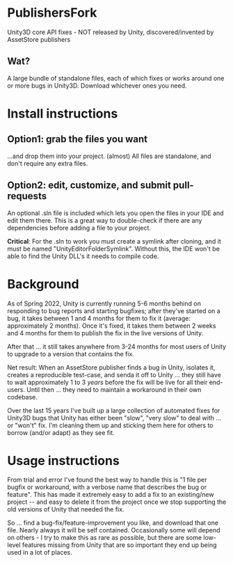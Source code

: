 # PublishersFork
Unity3D core API fixes - NOT released by Unity, discovered/invented by AssetStore publishers

## Wat?
A large bundle of standalone files, each of which fixes or works around one or more bugs in Unity3D. Download whichever ones you need.

# Install instructions

## Option1: grab the files you want

...and drop them into your project. (almost) All files are standalone, and don't require any extra files.

## Option2: edit, customize, and submit pull-requests

An optional .sln file is included which lets you open the files in your IDE and edit them there. This is a great way to double-check if there are any dependencies before adding a file to your project.

**Critical**: For the .sln to work you must create a symlink after cloning, and it must be named "UnityEditorFolderSymlink". Without this, the IDE won't be able to find the Unity DLL's it needs to compile code.

# Background
As of Spring 2022, Unity is currently running 5-6 months behind on responding to bug reports and starting bugfixes; after they've started on a bug, it takes between 1 and 4 months for them to fix it (average: approximately 2 months). Once it's fixed, it takes them between 2 weeks and 4 months for them to publish the fix in the live versions of Unity.

After that ... it still takes anywhere from 3-24 months for most users of Unity to upgrade to a version that contains the fix.

Net result: When an AssetStore publisher finds a bug in Unity, isolates it, creates a reproducible test-case, and senda it off to Unity ... they still have to wait approximately 1 to 3 *years* before the fix will be live for all their end-users. Until then ... they need to maintain a workaround in their own codebase.

Over the last 15 years I've built up a large collection of automated fixes for Unity3D bugs that Unity has either been "slow", "very slow" to deal with ... or "won't" fix. I'm cleaning them up and sticking them here for others to borrow (and/or adapt) as they see fit.

# Usage instructions
From trial and error I've found the best way to handle this is "1 file per bugfix or workaround, with a verbose name that describes the bug or feature". This has made it extremely easy to add a fix to an existing/new project -- and easy to delete it from the project once we stop supporting the old versions of Unity that needed the fix.

So ... find a bug-fix/feature-improvement you like, and download that one file. Nearly always it will be self contained. Occasionally some will depend on others - I try to make this as rare as possible, but there are some low-level features missing from Unity that are so important they end up being used in a lot of places.
